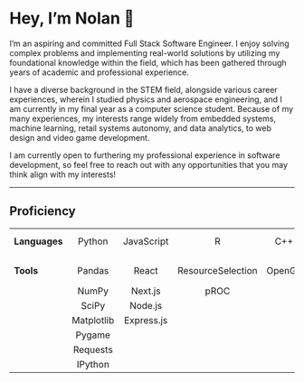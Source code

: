 # Hey, I’m Nolan 👋
I’m an aspiring and committed Full Stack Software Engineer. I enjoy solving complex problems and implementing real-world solutions by utilizing my foundational knowledge within the field, which has been gathered through years of academic and professional experience.

I have a diverse background in the STEM field, alongside various career experiences, wherein I studied physics and aerospace engineering, and I am currently in my final year as a computer science student. Because of my many experiences, my interests range widely from embedded systems, machine learning, retail systems autonomy, and data analytics, to web design and video game development.

I am currently open to furthering my professional experience in software development, so feel free to reach out with any opportunities that you may think align with my interests!

---

## Proficiency
|               |              |            |                   |        |        |                 |       |            |
| :------------ | :----------: | :--------: | :---------------: | :----: | :----: | :-------------: | :---: | :--------: |
| **Languages** | Python       | JavaScript | R                 | C++    | Java   | MATLAB          | SQL   | HTML / CSS |
|               |              |            |                   |        |        |                 |       |            |
| **Tools**     | Pandas       | React      | ResourceSelection | OpenGL | Spring | iRobot Create 2 | MySQL |            |
|               | NumPy        | Next.js    | pROC              |        | Swing  |                 |       |            |
|               | SciPy        | Node.js    |                   |        |        |                 |       |            |
|               | Matplotlib   | Express.js |                   |        |        |                 |       |            |
|               | Pygame       |            |                   |        |        |                 |       |            |
|               | Requests     |            |                   |        |        |                 |       |            |
|               | IPython      |            |                   |        |        |                 |       |            |


